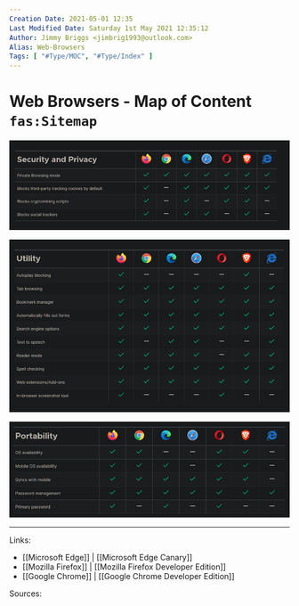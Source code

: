 ```yaml
---
Creation Date: 2021-05-01 12:35
Last Modified Date: Saturday 1st May 2021 12:35:12
Author: Jimmy Briggs <jimbrig1993@outlook.com>
Alias: Web-Browsers
Tags: [ "#Type/MOC", "#Type/Index" ]
---
```


# Web Browsers - Map of Content `fas:Sitemap`

![](assets/Pasted%20image%2020210501123611.png)

![](assets/Pasted%20image%2020210501123655.png)

![](assets/Pasted%20image%2020210501123722.png)



***

Links: 

- [[Microsoft Edge]] | [[Microsoft Edge Canary]]
- [[Mozilla Firefox]] | [[Mozilla Firefox Developer Edition]] 
- [[Google Chrome]] | [[Google Chrome Developer Edition]]

Sources:

